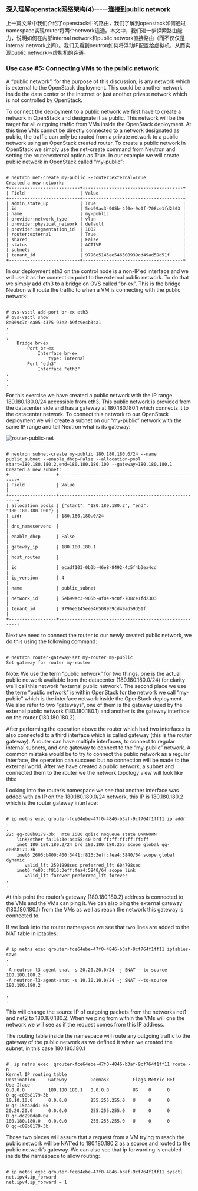 ### 深入理解openstack网络架构(4)-----连接到public network
上一篇文章中我们介绍了openstack中的路由，我们了解到openstack如何通过namespace实现router将两个network连通。本文中，我们进一步探索路由能力，说明如何在内部internal network和public network直接路由（而不仅仅是internal network之间）。我们见看到neutron如何将浮动IP配置给虚拟机，从而实现public network与虚拟机的连通。

### Use case #5: Connecting VMs to the public network  
A “public network”, for the purpose of this discussion, is any network which is external to the OpenStack deployment. This could be another network inside the data center or the internet or just another private network which is not controlled by OpenStack.

To connect the deployment to a public network we first have to create a network in OpenStack and designate it as public. This network will be the target for all outgoing traffic from VMs inside the OpenStack deployment. At this time VMs cannot be directly connected to a network designated as public, the traffic can only be routed from a private network to a public network using an OpenStack created router. To create a public network in OpenStack we simply use the net-create command from Neutron and setting the router:external option as True. In our example we will create public network in OpenStack called “my-public”:

<pre><code>
# neutron net-create my-public --router:external=True
Created a new network:
+---------------------------+--------------------------------------+
| Field                     | Value                                |
+---------------------------+--------------------------------------+
| admin_state_up            | True                                 |
| id                        | 5eb99ac3-905b-4f0e-9c0f-708ce1fd2303 |
| name                      | my-public                            |
| provider:network_type     | vlan                                 |
| provider:physical_network | default                              |
| provider:segmentation_id  | 1002                                 |
| router:external           | True                                 |
| shared                    | False                                |
| status                    | ACTIVE                               |
| subnets                   |                                      |
| tenant_id                 | 9796e5145ee546508939cd49ad59d51f     |
+---------------------------+--------------------------------------+
</code></pre>
In our deployment eth3 on the control node is a non-IP’ed interface and we will use it as the connection point to the external public network. To do that we simply add eth3 to a bridge on OVS called “br-ex”. This is the bridge Neutron will route the traffic to when a VM is connecting with the public network:

<pre><code>
# ovs-vsctl add-port br-ex eth3
# ovs-vsctl show
8a069c7c-ea05-4375-93e2-b9fc9e4b3ca1
.
.
.
    Bridge br-ex
        Port br-ex
            Interface br-ex
                type: internal
        Port "eth3"
            Interface "eth3"
.
.
.
</code></pre>

For this exercise we have created a public network with the IP range 180.180.180.0/24 accessible from eth3. This public network is provided from the datacenter side and has a gateway at 180.180.180.1 which connects it to the datacenter network. To connect this network to our OpenStack deployment we will create a subnet on our “my-public” network with the same IP range and tell Neutron what is its gateway:

![router-public-net](https://blogs.oracle.com/ronen/resource/openstack-public-network/router-public-net.png)

<pre><code>
# neutron subnet-create my-public 180.180.180.0/24 --name public_subnet --enable_dhcp=False --allocation-pool start=180.180.180.2,end=180.180.180.100 --gateway=180.180.180.1
Created a new subnet:
+------------------+------------------------------------------------------+
| Field            | Value                                                |
+------------------+------------------------------------------------------+
| allocation_pools | {"start": "180.180.180.2", "end": "180.180.180.100"} |
| cidr             | 180.180.180.0/24                                     |
| dns_nameservers  |                                                      |
| enable_dhcp      | False                                                |
| gateway_ip       | 180.180.180.1                                        |
| host_routes      |                                                      |
| id               | ecadf103-0b3b-46e8-8492-4c5f4b3ea4cd                 |
| ip_version       | 4                                                    |
| name             | public_subnet                                        |
| network_id       | 5eb99ac3-905b-4f0e-9c0f-708ce1fd2303                 |
| tenant_id        | 9796e5145ee546508939cd49ad59d51f                     |
+------------------+------------------------------------------------------+
</code></pre>

Next we need to connect the router to our newly created public network, we do this using the following command:

<pre><code>
# neutron router-gateway-set my-router my-public
Set gateway for router my-router
</pre></code>

Note: We use the term “public network” for two things, one is the actual public network available from the datacenter (180.180.180.0/24) for clarity we’ll call this network “external public network”. The second place we use the term “public network” is within OpenStack for the network we call “my-public” which is the interface network inside the OpenStack deployment. We also refer to two “gateways”, one of them is the gateway used by the external public network (180.180.180.1) and another is the gateway interface on the router (180.180.180.2).

After performing the operation above the router which had two interfaces is also connected to a third interface which is called gateway (this is the router gateway). A router can have multiple interfaces, to connect to regular internal subnets, and one gateway to connect to the “my-public” network. A common mistake would be to try to connect the public network as a regular interface, the operation can succeed but no connection will be made to the external world. After we have created a public network, a subnet and connected them to the router we the network topology view will look like this:

Looking into the router’s namespace we see that another interface was added with an IP on the 180.180.180.0/24 network, this IP is 180.180.180.2 which is the router gateway interface:

<pre><code>
# ip netns exec qrouter-fce64ebe-47f0-4846-b3af-9cf764f1ff11 ip addr
.
.
22: qg-c08b8179-3b: <BROADCAST,UP,LOWER_UP> mtu 1500 qdisc noqueue state UNKNOWN                                                      
    link/ether fa:16:3e:a4:58:40 brd ff:ff:ff:ff:ff:ff
    inet 180.180.180.2/24 brd 180.180.180.255 scope global qg-c08b8179-3b
    inet6 2606:b400:400:3441:f816:3eff:fea4:5840/64 scope global dynamic
       valid_lft 2591998sec preferred_lft 604798sec
    inet6 fe80::f816:3eff:fea4:5840/64 scope link
       valid_lft forever preferred_lft forever
.
.
</code></pre>
At this point the router’s gateway (180.180.180.2) address is connected to the VMs and the VMs can ping it. We can also ping the external gateway (180.180.180.1) from the VMs as well as reach the network this gateway is connected to.

If we look into the router namespace we see that two lines are added to the NAT table in iptables:

<pre><code>
# ip netns exec qrouter-fce64ebe-47f0-4846-b3af-9cf764f1ff11 iptables-save
.
.
-A neutron-l3-agent-snat -s 20.20.20.0/24 -j SNAT --to-source 180.180.180.2
-A neutron-l3-agent-snat -s 10.10.10.0/24 -j SNAT --to-source 180.180.180.2
 
.
.
</code></pre>
This will change the source IP of outgoing packets from the networks net1 and net2 to 180.180.180.2. When we ping from within the VMs will one the network we will see as if the request comes from this IP address.

The routing table inside the namespace will route any outgoing traffic to the gateway of the public network as we defined it when we created the subnet, in this case 180.180.180.1

<pre><code>
#  ip netns exec  qrouter-fce64ebe-47f0-4846-b3af-9cf764f1ff11 route -n
Kernel IP routing table
Destination     Gateway         Genmask         Flags Metric Ref    Use Iface
0.0.0.0         180.180.180.1   0.0.0.0         UG    0      0        0 qg-c08b8179-3b
10.10.10.0      0.0.0.0         255.255.255.0   U     0      0        0 qr-15ea2dd1-65
20.20.20.0      0.0.0.0         255.255.255.0   U     0      0        0 qr-dc290da0-0a
180.180.180.0   0.0.0.0         255.255.255.0   U     0      0        0 qg-c08b8179-3b
</code></pre>
 
Those two pieces will assure that a request from a VM trying to reach the public network will be NAT’ed to 180.180.180.2 as a source and routed to the public network’s gateway. We can also see that ip forwarding is enabled inside the namespace to allow routing:
<pre><code>
# ip netns exec qrouter-fce64ebe-47f0-4846-b3af-9cf764f1ff11 sysctl net.ipv4.ip_forward
net.ipv4.ip_forward = 1
 </code></pre>

